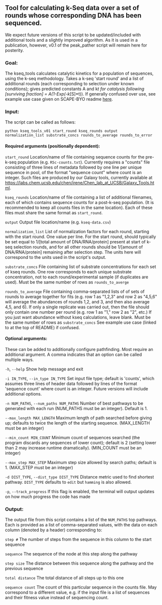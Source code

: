 
## Tool for calculating k-Seq data over a set of rounds whose corresponding DNA has been sequenced.

We expect future versions of this script to be updated/included with additional tools and a slightly improved algorithm. As it is used in a publication, however, v0.1 of the peak_pather script will remain here for posterity.

### Goal:

The kseq_tools calculates catalytic kinetics for a population of sequences, using the k-seq
methodology. Takes a k-seq 'start round' and a list of additional rounds (each corresponding to selection under known conditions);
gives predicted constants A and k*t for catalysis following [surviving
fraction] = A(1-Exp(-k*[S]*t)). If generally confused over use, see example
use case given on SCAPE-BYO readme [here](https://github.com/ichen-lab-ucsb/SCAPE-BYO/blob/master/README.md).


### Input:

The script can be called as follows:

```
python kseq_tools_v01 start_round kseq_rounds output normalization_list substrate_concs rounds_to_average rounds_to_error
```
#### Required arguments (positionally dependent):
`start_round`                 Location/name of file containing sequence counts for the pre-k-seq population (e.g. `R5c-counts.txt`). Currently requires a "counts" file consisting of three lines of metadata followed by  one line per unique sequence in pool, of the format "sequence count" where count is an integer. Such files are produced by our Galaxy tools, currently available at https://labs.chem.ucsb.edu/chen/irene/Chen_lab_at_UCSB/Galaxy_Tools.html. 

`kseq_rounds`                Location/name of file containing a list of additional
                        filenames, each of which contains sequence counts for
                        a post-k-seq population. (It is recommended to keep all counts files in the same location). Each of these files must share the same format as `start_round`.

`output`                Output file location/name (e.g. `kseq-data.csv`)

`normalization_list`             List of normalization factors for each round, starting
                        with the start round. One value per line. For the
                        start round, should typically be set equal to 1/[total
                        amount of DNA/RNA/protein] present at start of k-seq
                        selection rounds, and for all other rounds should be
                        1/[amount of DNA/RNA/protein] remaining after
                        selection step. The units here will correspond to the units used in the script's output.

`substrate_concs`             File containing list of substrate concentrations for
                        each set of kseq rounds. One row corresponds to each unique substrate concentration, not to each round/experimental sample (if duplicates are used). Must be the same number of rows as `rounds_to_averge`


`rounds_to_average`               File containing comma-separated lists of of sets of
                        rounds to average together for fits (e.g. row 1 as "1,2,3" and row 2 as "4,5,6"
                        will average the abundances of rounds 1,2, and 3, and
                        then also average 4,5, and 6). If only a single
                        replicate was carried out, then the file should only contain one number per round (e.g. row 1 as "1," row 2 as "2", etc.) If you just   want abundance without kseq calculations, leave blank. Must be the same number of rows as `substrate_concs`
                        See example use case (linked to at the top of README) if confused.

  

#### Optional arguments:
These can be added to additionally configure pathfinding. Most require an additional argument. A comma indicates that an option can be called multiple ways.

 `-h`, `--help`            Show help message and exit

  `-i IN_TYPE`, `--in_type IN_TYPE`
                        Set input file type; default is 'counts', which
                        assumes three lines of header data followed by lines
                        of the format 'sequence count' where count is an
                        integer. Future versions will include additional options.
                        
  `-n NUM_PATHS`, `--num_paths NUM_PATHS`
                        Number of best pathways to be generated with each run (NUM_PATHS must be an integer). Default is 1.
                        
 `--max_length MAX_LENGTH`
                        Maximum length of path searched before giving up;
                        defaults to twice the length of the starting sequence. (MAX_LENGTH must be an integer)
 
 `--min_count MIN_COUNT`
                        Minimum count of sequences searched (the program
                        discards any sequences of lower count); default is 2
                        (setting lower than 2 may increase runtime
                        dramatically). (MIN_COUNT must be an integer)
  
  `--max_step MAX_STEP`   Maximum step size allowed by search paths; default is
                        1. (MAX_STEP must be an integer)
  
  `-d DIST_TYPE`, `--dist_type DIST_TYPE`
                        Distance metric used to find shortest pathway. `DIST_TYPE`
                        defaults to `edit` but `hamming` is also allowed.
  
  `-p`, `--track_progress`  If this flag is enabled, the terminal will output updates
                        on how much progress the code has made

### Output:
The output file from this script contains a list of the `NUM_PATHS` top pathways. Each is provided as a list of comma-separated values, with the data on each column (denoted by a header) corresponding to:

`step #` The number of steps from the sequence in this column to the start sequence

`sequence` The sequence of the node at this step along the pathway

`step size` The distance between this sequence along the pathway and the previous sequence

`total distance` The total distance of all steps up to this one

`sequence count` The count of this particular sequence in the counts file. May correspond to a different value, e.g. if the input file is a list of sequences and their fitness value instead of sequencing count.
